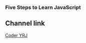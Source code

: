 ### Five Steps to Learn JavaScript

## Channel link

[Coder YRJ](https://www.youtube.com/channel/UCmal4i1uZEPFQJ4GkcT142g/)
